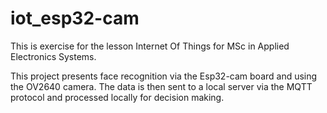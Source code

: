 # iot_esp32-cam

This is exercise for the lesson Internet Of Things for MSc in Applied Electronics Systems.

This project presents face recognition via the Esp32-cam board and using the OV2640 camera. The data is then sent to a local server via the MQTT protocol and processed locally for decision making.
